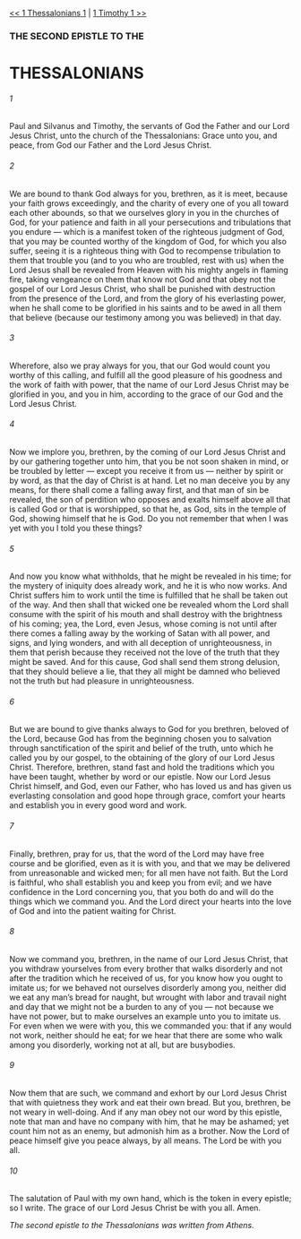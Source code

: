 [<< 1 Thessalonians 1](1%20Thessalonians%201)  |  [1 Timothy 1 >>](1%20Timothy%201)

### THE SECOND EPISTLE TO THE
# THESSALONIANS
###### 1

Paul and Silvanus and Timothy, the servants of God the Father and our Lord Jesus Christ, unto the church of the Thessalonians: Grace unto you, and peace, from God our Father and the Lord Jesus Christ.

###### 2
We are bound to thank God always for you, brethren, as it is meet, because your faith grows exceedingly, and the charity of every one of you all toward each other abounds, so that we ourselves glory in you in the churches of God, for your patience and faith in all your persecutions and tribulations that you endure — which is a manifest token of the righteous judgment of God, that you may be counted worthy of the kingdom of God, for which you also suffer, seeing it is a righteous thing with God to recompense tribulation to them that trouble you (and to you who are troubled, rest with us) when the Lord Jesus shall be revealed from Heaven with his mighty angels in flaming fire, taking vengeance on them that know not God and that obey not the gospel of our Lord Jesus Christ, who shall be punished with destruction from the presence of the Lord, and from the glory of his everlasting power, when he shall come to be glorified in his saints and to be awed in all them that believe (because our testimony among you was believed) in that day.

###### 3
Wherefore, also we pray always for you, that our God would count you worthy of this calling, and fulfill all the good pleasure of his goodness and the work of faith with power, that the name of our Lord Jesus Christ may be glorified in you, and you in him, according to the grace of our God and the Lord Jesus Christ.

###### 4
Now we implore you, brethren, by the coming of our Lord Jesus Christ and by our gathering together unto him, that you be not soon shaken in mind, or be troubled by letter — except you receive it from us — neither by spirit or by word, as that the day of Christ is at hand. Let no man deceive you by any means, for there shall come a falling away first, and that man of sin be revealed, the son of perdition who opposes and exalts himself above all that is called God or that is worshipped, so that he, as God, sits in the temple of God, showing himself that he is God. Do you not remember that when I was yet with you I told you these things?

###### 5
And now you know what withholds, that he might be revealed in his time; for the mystery of iniquity does already work, and he it is who now works. And Christ suffers him to work until the time is fulfilled that he shall be taken out of the way. And then shall that wicked one be revealed whom the Lord shall consume with the spirit of his mouth and shall destroy with the brightness of his coming; yea, the Lord, even Jesus, whose coming is not until after there comes a falling away by the working of Satan with all power, and signs, and lying wonders, and with all deception of unrighteousness, in them that perish because they received not the love of the truth that they might be saved. And for this cause, God shall send them strong delusion, that they should believe a lie, that they all might be damned who believed not the truth but had pleasure in unrighteousness.

###### 6
But we are bound to give thanks always to God for you brethren, beloved of the Lord, because God has from the beginning chosen you to salvation through sanctification of the spirit and belief of the truth, unto which he called you by our gospel, to the obtaining of the glory of our Lord Jesus Christ. Therefore, brethren, stand fast and hold the traditions which you have been taught, whether by word or our epistle. Now our Lord Jesus Christ himself, and God, even our Father, who has loved us and has given us everlasting consolation and good hope through grace, comfort your hearts and establish you in every good word and work.

###### 7
Finally, brethren, pray for us, that the word of the Lord may have free course and be glorified, even as it is with you, and that we may be delivered from unreasonable and wicked men; for all men have not faith. But the Lord is faithful, who shall establish you and keep you from evil; and we have confidence in the Lord concerning you, that you both do and will do the things which we command you. And the Lord direct your hearts into the love of God and into the patient waiting for Christ.

###### 8
Now we command you, brethren, in the name of our Lord Jesus Christ, that you withdraw yourselves from every brother that walks disorderly and not after the tradition which he received of us, for you know how you ought to imitate us; for we behaved not ourselves disorderly among you, neither did we eat any man’s bread for naught, but wrought with labor and travail night and day that we might not be a burden to any of you — not because we have not power, but to make ourselves an example unto you to imitate us. For even when we were with you, this we commanded you: that if any would not work, neither should he eat; for we hear that there are some who walk among you disorderly, working not at all, but are busybodies.

###### 9
Now them that are such, we command and exhort by our Lord Jesus Christ that with quietness they work and eat their own bread. But you, brethren, be not weary in well-doing. And if any man obey not our word by this epistle, note that man and have no company with him, that he may be ashamed; yet count him not as an enemy, but admonish him as a brother. Now the Lord of peace himself give you peace always, by all means. The Lord be with you all.

###### 10
The salutation of Paul with my own hand, which is the token in every epistle; so I write. The grace of our Lord Jesus Christ be with you all. Amen.


*The second epistle to the Thessalonians was written from Athens.*